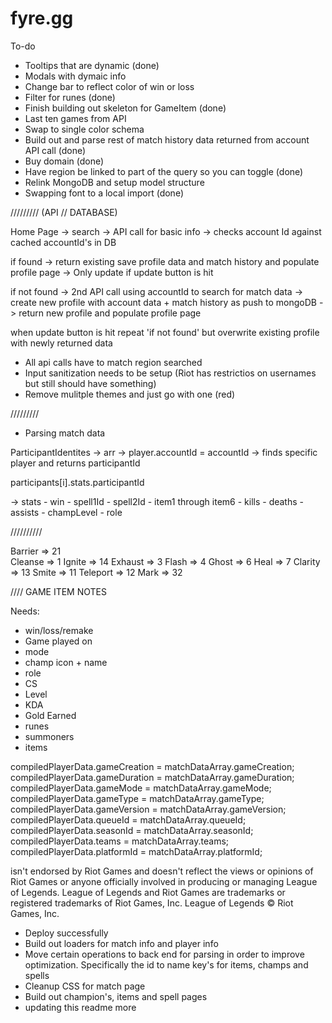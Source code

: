 # fyre.gg

To-do

- Tooltips that are dynamic (done)
- Modals with dymaic info
- Change bar to reflect color of win or loss
- Filter for runes (done)
- Finish building out skeleton for GameItem (done)
- Last ten games from API
- Swap to single color schema
- Build out and parse rest of match history data returned from account API call (done)
- Buy domain (done)
- Have region be linked to part of the query so you can toggle (done)
- Relink MongoDB and setup model structure
- Swapping font to a local import (done)

///////// (API // DATABASE)

Home Page -> search -> API call for basic info -> checks account Id against cached accountId's in DB

if found -> return existing save profile data and match history and populate profile page -> Only update if update button is hit

if not found -> 2nd API call using accountId to search for match data -> create new profile with account data + match history as push to mongoDB -> return new profile and populate profile page

when update button is hit repeat 'if not found' but overwrite existing profile with newly returned data

- All api calls have to match region searched
- Input sanitization needs to be setup (Riot has restrictios on usernames but still should have something)
- Remove mulitple themes and just go with one (red)

/////////

- Parsing match data

ParticipantIdentites -> arr -> player.accountId = accountId -> finds specific player and returns participantId

participants[i].stats.participantId

-> stats
    - win
    - spell1Id
    - spell2Id
    - item1 through item6
    - kills
    - deaths
    - assists
    - champLevel
    - role

//////////

Barrier => 21   
Cleanse => 1
Ignite => 14
Exhaust => 3
Flash => 4
Ghost => 6
Heal => 7
Clarity => 13
Smite => 11
Teleport => 12
Mark => 32

//// GAME ITEM NOTES

Needs:
 
 - win/loss/remake
 - Game played on
 - mode
 - champ icon + name
 - role
 - CS
 - Level
 - KDA
 - Gold Earned
 - runes
 - summoners
 - items

compiledPlayerData.gameCreation = matchDataArray.gameCreation;
compiledPlayerData.gameDuration = matchDataArray.gameDuration;
compiledPlayerData.gameMode = matchDataArray.gameMode;
compiledPlayerData.gameType = matchDataArray.gameType;
compiledPlayerData.gameVersion = matchDataArray.gameVersion;
compiledPlayerData.queueId = matchDataArray.queueId;
compiledPlayerData.seasonId = matchDataArray.seasonId;
compiledPlayerData.teams = matchDataArray.teams;
compiledPlayerData.platformId = matchDataArray.platformId;

isn't endorsed by Riot Games and doesn't reflect the views or opinions of Riot Games or anyone officially involved in producing or managing League of Legends. League of Legends and Riot Games are trademarks or registered trademarks of Riot Games, Inc. League of Legends © Riot Games, Inc. 


 - Deploy successfully
 - Build out loaders for match info and player info
 - Move certain operations to back end for parsing in order to improve optimization.  Specifically the id to name key's for items, champs and spells
 - Cleanup CSS for match page
 - Build out champion's, items and spell pages
 - updating this readme more
